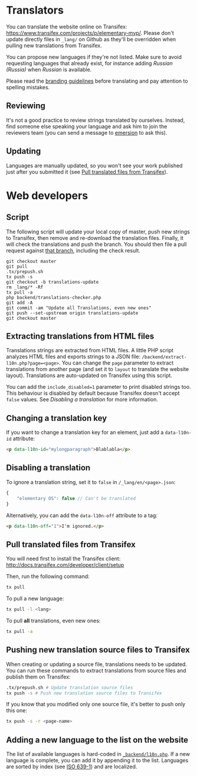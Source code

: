 # Translators

You can translate the website online on Transifex: https://www.transifex.com/projects/p/elementary-mvp/. Please don't update directly files in `_lang/` on Github as they'll be overridden when pulling new translations from Transifex.

You can propose new languages if they're not listed. Make sure to avoid requesting languages that already exist, for instance adding _Russian (Russia)_ when _Russian_ is available.

Please read the [branding guidelines](http://blog.elementary.io/post/107640994166/the-importance-of-our-brand) before translating and pay attention to spelling mistakes.

## Reviewing

It's not a good practice to review strings translated by ourselves. Instead, find someone else speaking your language and ask him to join the reviewers team (you can send a message to [emersion](https://www.transifex.com/accounts/profile/emersion/) to ask this).

## Updating

Languages are manually updated, so you won't see your work published just after you submitted it (see [Pull translated files from Transifex](#pull-translated-files-from-transifex)).

# Web developers

## Script

The following script will update your local copy of master, push new strings to Transifex, then remove and re-download the translation files. Finally, it will check the translations and push the branch. You should then file a pull request against [that branch](https://github.com/elementary/website/compare/master...translations-update), including the check result.

```
git checkout master
git pull
.tx/prepush.sh
tx push -s
git checkout -b translations-update
rm _lang/* -Rf
tx pull -a
php backend/translations-checker.php
git add -A
git commit -am "Update all Translations, even new ones"
git push --set-upstream origin translations-update
git checkout master
```

## Extracting translations from HTML files

Translations strings are extracted from HTML files. A little PHP script analyzes HTML files and exports strings to a JSON file: `/backend/extract-l10n.php?page=<page>`. You can change the `page` parameter to extract translations from another page (and set it to `layout` to translate the website layout). Translations are auto-updated on Transifex using this script.

You can add the `include_disabled=1` parameter to print disabled strings too. This behaviour is disabled by default because Transifex doesn't accept `false` values. See _Disabling a translation_ for more information.

## Changing a translation key

If you want to change a translation key for an element, just add a `data-l10n-id` attribute:

```html
<p data-l10n-id="mylongparagraph">Blablabla</p>
```

## Disabling a translation

To ignore a translation string, set it to `false` in `/_lang/en/<page>.json`:

```js
{
    "elementary OS": false // Can't be translated
}
```

Alternatively, you can add the `data-l10n-off` attribute to a tag:
```html
<p data-l10n-off="1">I'm ignored.</p>
```

## Pull translated files from Transifex

You will need first to install the Transifex client: http://docs.transifex.com/developer/client/setup

Then, run the following command:

```bash
tx pull
```

To pull a new language:

```bash
tx pull -l <lang>
```

To pull **all** translations, even new ones:

```bash
tx pull -a
```

## Pushing new translation source files to Transifex

When creating or updating a source file, translations needs to be updated. You can run these commands to extract translations from source files and publish them on Transifex:

```bash
.tx/prepush.sh # Update translation source files
tx push -s # Push new translation source files to Transifex
```

If you know that you modified only one source file, it's better to push only this one:
```bash
tx push -s -r <page-name>
```

## Adding a new language to the list on the website

The list of available languages is hard-coded in [`_backend/l10n.php`](https://github.com/elementary/website/blob/master/_backend/l10n.php#L2). If a new language is complete, you can add it by appending it to the list. Languages are sorted by index (see [ISO 639-1](https://en.wikipedia.org/wiki/List_of_ISO_639-1_codes)) and are localized.

